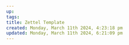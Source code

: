 ```yaml
---
up: 
tags: 
title: Zettel Template
created: Monday, March 11th 2024, 4:23:18 pm
updated: Monday, March 11th 2024, 6:21:09 pm
---
```

